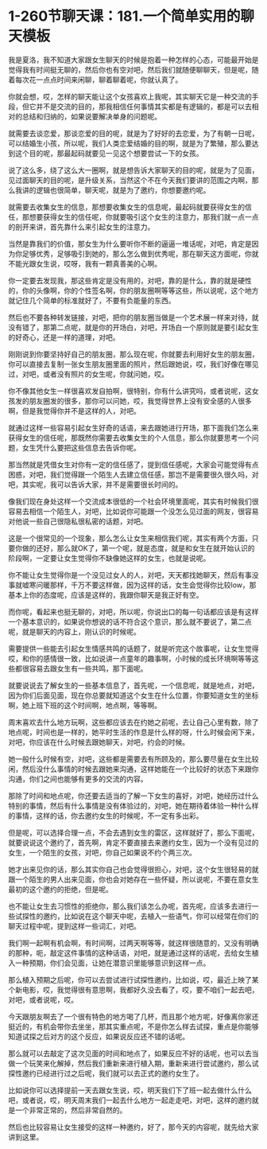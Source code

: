 # 1-260节聊天课：181.一个简单实用的聊天模板

我是夏洛，我不知道大家跟女生聊天的时候是抱着一种怎样的心态，可能最开始是觉得我有时间挺无聊的，然后你也有空对吧，然后我们就随便聊聊天，但是呢，随着每次花一点点时间来闲聊，聊着聊着呢，你就认真了。

你就会想，哎，怎样的聊天能让这个女孩喜欢上我呢，其实聊天它是一种交流的手段，但它并不是交流的目的，那我相信任何事情其实都是有逻辑的，都是可以去相对的总结和归纳的，如果说要解决单身的问题呢。

就需要去谈恋爱，那谈恋爱的目的呢，就是为了好好的去恋爱，为了有朝一日呢，可以结婚生小孩，所以呢，我们人类恋爱结婚的目的啊，就是为了繁殖，那么要达到这个目的呢，那最起码就要见一见这个想要尝试一下的女孩。

说了这么多，绕了这么大一圈啊，就是想告诉大家聊天的目的呢，就是为了见面，见过面聊天的目的呢，是升级关系，当然这个不在今天我们要讲的范围之内啊，那么我讲的逻辑也很简单，聊天呢，就是为了邀约，你想要邀约呢。

就需要去收集女生的信息，那想要收集女生的信息呢，最起码就要获得女生的信任，那想要获得女生的信任呢，你就要吸引这个女生的注意力，那我们就一点一点的剖开来讲，首先靠什么来引起女生的注意力。

当然是靠我们的价值，那女生为什么要听你不断的逼逼一堆话呢，对吧，肯定是因为你足够优秀，足够吸引到她的，那么怎么做到优秀呢，那在聊天这方面呢，你就不能光跟女生说，哎呀，我有一颗真善美的心啊。

你一定要去发现我，那这些肯定是没有用的，对吧，靠的是什么，靠的就是硬性的，你的头像啊，你的个性签名啊，你的朋友圈啊等等这些，所以说呢，这个地方就记住几个简单的标准就好了，不要有负能量的东西。

然后也不要各种转发链接，对吧，把你的朋友圈当做是一个艺术展一样来对待，就没有错了，那第二点呢，就是你的开场白，对吧，开场白一个原则就是要引起女生的好奇心，还是一样的道理，对吧。

刚刚说到你要坚持好自己的朋友圈，那么现在呢，你就要去利用好女生的朋友圈，你可以直接去复制一张女生朋友圈里面的照片，然后跟她说，哎，我们好像在哪见过，对吧，或者没有照片的女生呢，你就问她，哎。

你不像其他女生一样很喜欢发自拍啊，很特别，你有什么讲究吗，或者说呢，这女孩发的朋友圈发的很多，那你可以问她，哎，我觉得世界上没有安全感的人很多啊，但是我觉得你并不是这样的人，对吧。

就通过这样一些容易引起女生好奇的话语，来去跟她进行开场，那下面我们怎么来获得女生的信任呢，那既然你需要去收集女生的个人信息，那么你就要思考一个问题，女生凭什么要把这些信息去告诉你呢。

那当然就是凭借女生对你有一定的信任感了，提到信任感呢，大家会可能觉得有点困惑，对吧，我们觉得跟一个陌生人去建立信任感，那岂不是需要很久很久吗，对吧，其实呢，我可以告诉大家，并不是需要很长时间的。

像我们现在身处这样一个交流成本很低的一个社会环境里面呢，其实有时候我们很容易去相信一个陌生人，对吧，比如说你可能跟一个没怎么见过面的网友，很容易对他说一些自己很隐私很私密的话题，对吧。

这是一个很常见的一个现象，那么怎么让女生来相信我们呢，其实有两个方面，只要你做的还好，那么就OK了，第一个呢，就是态度，就是和女生在就开始认识的阶段啊，一定要让女生觉得你不缺像她这样的女生，也就是说呢。

你不能让女生觉得你是一个没见过女人的人，对吧，天天都找她聊天，然后有事没事就嘘寒问暖那样，千万不要这样做，因为这样的话，女生会觉得你比较low，那基本上你的态度呢，应该是这样的，我跟你聊天是我正好有空。

而你呢，看起来也挺无聊的，对吧，所以呢，你说出口的每一句话都应该是有这样一个基本意识的，如果说你想说的话不符合这个意识，那么就不要说了，第二点呢，就是聊天的内容上，刚认识的时候呢。

需要提供一些能去引起女生情感共鸣的话题了，就是听完这个故事呢，让女生觉得哎，和你的感情很一致，比如说讲一点童年的趣事啊，小时候的成长环境啊等等这些都很容易去跟女生有一些共鸣，那下面呢。

就要说说去了解女生的一些基本信息了，首先呢，一个信息呢，就是地点，对吧，因为你们后面见面，现在你总要就知道这个女生在什么位置，你要知道女生的坐标啊，她上班下班的这个时间啊，地点啊，等等啊。

周末喜欢去什么地方玩啊，这些都应该去在约她之前呢，去让自己心里有数，除了地点呢，时间也是一样的，她平时生活的作息是什么样的呀，什么时候会闲下来，对吧，你应该在什么时候去跟她聊天，对吧，约会的时候。

她一般什么时候有空，对吧，这些都是需要去有所顾及的，那么要尽量在女生比较闲，然后没什么事情的时候去跟她来沟通，这样她能在一个比较好的状态下来跟你沟通，你们之间也能够有更多的交流的内容。

那除了时间和地点呢，你还要去适当的了解一下女生的喜好，对吧，她经历过什么特别的事情，然后有什么事情是没有体验过的，对吧，她在期待着体验一种什么样的事情，这样的话，你去邀约女生的时候呢，不一定有多出彩。

但是呢，可以选择合理一点，不会去遇到女生的雷区，这样就好了，那么下面呢，就要说说这个邀约了，首先啊，肯定不要直接去来邀约女生，因为一个没有见过的女生，一个陌生的女孩，对吧，你自己如果说不约个两三次。

她才出来见你的话，那么其实你自己也会觉得很担心，对吧，这个女生很轻易的就跟一个陌生的男人出来见面，你也会对她存在一些怀疑，所以说呢，不要在意女生最初的这个邀约的拒绝，但是呢。

也不能让女生去习惯性的拒绝你，那么我们该怎么办呢，首先呢，应该多去进行一些试探性的邀约，比如说在这个聊天中呢，去植入一些语气，你可以经常在你们的聊天过程中呢，提到这样一些词汇，对吧。

我们啊一起啊有机会啊，有时间啊，过两天啊等等，就这样很随意的，又没有明确的那种，呃，敲定这件事情的这种话语，对吧，就是通过这样的话呢，去给女生植入一种预期，你们会见面，让她在潜意识里能够意识到这样一点。

那么植入预期之后呢，你可以去尝试进行试探性邀约，比如说，哎，最近上映了某个新电影，哎，我觉得很有意思啊，我都好久没去看了，哎，要不咱们一起去吧，对吧，或者说呢，哎。

今天跟朋友啊去了一个很有特色的地方喝了几杯，而且那个地方呢，好像离你家还挺近的，有机会带你去坐坐，那其实重点呢，不是你怎么样去试探，重点是你能够知道试探之后对方的这个反应，如果说反应还不错的话呢。

那么就可以去敲定了这次见面的时间和地点了，如果反应不好的话呢，也可以去当做一个玩笑来化解掉，然后我们重新来进行植入期，重新来进行尝试邀约，那么试探性邀约已经进行过之后呢，我们就可以去正式的邀约女生了。

比如说你可以选择提前一天去跟女生说，哎，明天我们下了班一起去做什么什么吧，或者说，哎，明天周末我们一起去什么地方一起走走吧，对吧，这样的邀约就是一个非常正常的，然后非常自然的。

然后也比较容易让女生接受的这样一种邀约，好了，那今天的内容呢，就先给大家讲到这里。